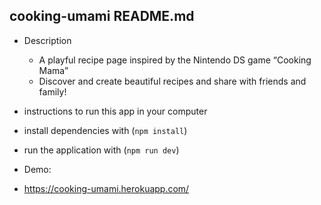 ## cooking-umami README.md

- Description

  - A playful recipe page inspired by the Nintendo DS game “Cooking Mama”
  - Discover and create beautiful recipes and share with friends and family!

- instructions to run this app in your computer
- install dependencies with (`npm install`)
- run the application with (`npm run dev`)

- Demo:
- https://cooking-umami.herokuapp.com/
